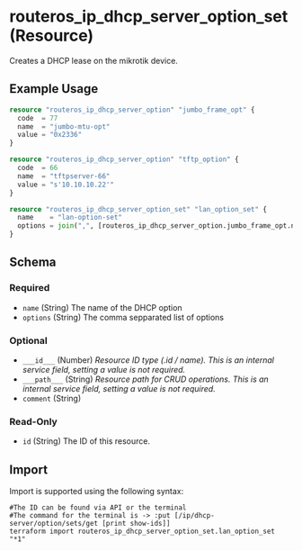 # routeros_ip_dhcp_server_option_set (Resource)
Creates a DHCP lease on the mikrotik device.

## Example Usage
```terraform
resource "routeros_ip_dhcp_server_option" "jumbo_frame_opt" {
  code  = 77
  name  = "jumbo-mtu-opt"
  value = "0x2336"
}

resource "routeros_ip_dhcp_server_option" "tftp_option" {
  code  = 66
  name  = "tftpserver-66"
  value = "s'10.10.10.22'"
}

resource "routeros_ip_dhcp_server_option_set" "lan_option_set" {
  name    = "lan-option-set"
  options = join(",", [routeros_ip_dhcp_server_option.jumbo_frame_opt.name, routeros_ip_dhcp_server_option.tftp_option.name])
}
```

<!-- schema generated by tfplugindocs -->
## Schema

### Required

- `name` (String) The name of the DHCP option
- `options` (String) The comma sepparated list of options

### Optional

- `___id___` (Number) <em>Resource ID type (.id / name). This is an internal service field, setting a value is not required.</em>
- `___path___` (String) <em>Resource path for CRUD operations. This is an internal service field, setting a value is not required.</em>
- `comment` (String)

### Read-Only

- `id` (String) The ID of this resource.

## Import
Import is supported using the following syntax:
```shell
#The ID can be found via API or the terminal
#The command for the terminal is -> :put [/ip/dhcp-server/option/sets/get [print show-ids]]
terraform import routeros_ip_dhcp_server_option_set.lan_option_set "*1"
```
